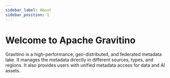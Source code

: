 ```yaml
---
sidebar_label: About
sidebar_position: 1
---
```


# Welcome to Apache Gravitino

Gravitino is a high-performance, geo-distributed, and federated metadata lake. It manages the metadata directly in different sources, types, and regions. It also provides users with unified metadata access for data and AI assets.
